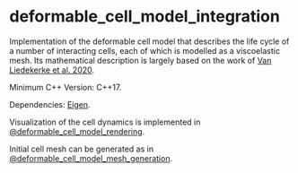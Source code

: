 # deformable_cell_model_integration

Implementation of the deformable cell model that describes the life cycle of a number of interacting cells, 
each of which is modelled as a viscoelastic mesh. Its mathematical description is largely based 
on the work of [Van Liedekerke et al. 2020](https://link.springer.com/article/10.1007/s10237-019-01204-7).

Minimum C++ Version: C++17.

Dependencies: [Eigen](https://eigen.tuxfamily.org/index.php?title=Main_Page).

Visualization of the cell dynamics is implemented in [@deformable_cell_model_rendering](https://github.com/raven91/deformable_cell_model_rendering).

Initial cell mesh can be generated as in [@deformable_cell_model_mesh_generation](https://github.com/raven91/deformable_cell_model_mesh_generation).
